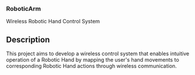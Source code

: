 ### RoboticArm
Wireless Robotic Hand Control System

## Description
This project aims to develop a wireless control system that 
enables intuitive operation of a Robotic Hand by mapping 
the user's hand movements to corresponding Robotic 
Hand actions through wireless communication. 
